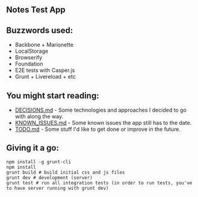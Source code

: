 Notes Test App
--------------

## Buzzwords used:
  * Backbone + Marionette
  * LocalStorage
  * Browserify
  * Foundation
  * E2E tests with Casper.js
  * Grunt + Livereload + etc

## You might start reading:

  * [DECISIONS.md](DECISIONS.md) - Some technologies and approaches I decided to go with along the way.
  * [KNOWN_ISSUES.md](KNOWN_ISSUES.md) - Some known issues the app still has to the date.
  * [TODO.md](TODO.md) - Some stuff I'd like to get done or improve in the future.

## Giving it a go:

```shell
npm install -g grunt-cli
npm install
grunt build # build initial css and js files
grunt dev # development (server)
grunt test # run all integration tests (in order to run tests, you've to have server running with grunt dev)
```

